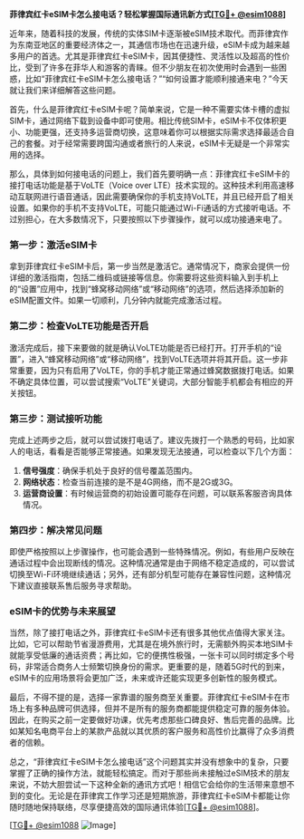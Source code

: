 **菲律宾红卡eSIM卡怎么接电话？轻松掌握国际通讯新方式[[TG💪+ @esim1088](https://t.me/s/esim1088)]**

近年来，随着科技的发展，传统的实体SIM卡逐渐被eSIM技术取代。而菲律宾作为东南亚地区的重要经济体之一，其通信市场也在迅速升级，eSIM卡成为越来越多用户的首选。尤其是菲律宾红卡eSIM卡，因其便捷性、灵活性以及超高的性价比，受到了许多在菲华人和游客的青睐。但不少朋友在初次使用时会遇到一些困惑，比如“菲律宾红卡eSIM卡怎么接电话？”“如何设置才能顺利接通来电？”今天就让我们来详细解答这些问题。

首先，什么是菲律宾红卡eSIM卡呢？简单来说，它是一种不需要实体卡槽的虚拟SIM卡，通过网络下载到设备中即可使用。相比传统SIM卡，eSIM卡不仅体积更小、功能更强，还支持多运营商切换，这意味着你可以根据实际需求选择最适合自己的套餐。对于经常需要跨国沟通或者旅行的人来说，eSIM卡无疑是一个非常实用的选择。

那么，具体到如何接电话的问题上，我们首先要明确一点：菲律宾红卡eSIM卡的接打电话功能是基于VoLTE（Voice over LTE）技术实现的。这种技术利用高速移动互联网进行语音通话，因此需要确保你的手机支持VoLTE，并且已经开启了相关设置。如果你的手机不支持VoLTE，可能只能通过Wi-Fi通话的方式接听电话。不过别担心，在大多数情况下，只要按照以下步骤操作，就可以成功接通来电了。

### 第一步：激活eSIM卡

拿到菲律宾红卡eSIM卡后，第一步当然是激活它。通常情况下，商家会提供一份详细的激活指南，包括二维码或链接等信息。你需要将这些资料输入到手机上的“设置”应用中，找到“蜂窝移动网络”或“移动网络”的选项，然后选择添加新的eSIM配置文件。如果一切顺利，几分钟内就能完成激活过程。

### 第二步：检查VoLTE功能是否开启

激活完成后，接下来要做的就是确认VoLTE功能是否已经打开。打开手机的“设置”，进入“蜂窝移动网络”或“移动网络”，找到VoLTE选项并将其开启。这一步非常重要，因为只有启用了VoLTE，你的手机才能正常通过蜂窝数据拨打电话。如果不确定具体位置，可以尝试搜索“VoLTE”关键词，大部分智能手机都会有相应的开关按钮。

### 第三步：测试接听功能

完成上述两步之后，就可以尝试拨打电话了。建议先拨打一个熟悉的号码，比如家人的电话，看看是否能够正常接通。如果发现无法接通，可以检查以下几个方面：

1. **信号强度**：确保手机处于良好的信号覆盖范围内。
2. **网络状态**：检查当前连接的是不是4G网络，而不是2G或3G。
3. **运营商设置**：有时候运营商的初始设置可能存在问题，可以联系客服咨询具体情况。

### 第四步：解决常见问题

即使严格按照以上步骤操作，也可能会遇到一些特殊情况。例如，有些用户反映在通话过程中会出现断线的情况。这种情况通常是由于网络不稳定造成的，可以尝试切换至Wi-Fi环境继续通话；另外，还有部分机型可能存在兼容性问题，这种情况下建议直接联系售后服务寻求帮助。

### eSIM卡的优势与未来展望

当然，除了接打电话之外，菲律宾红卡eSIM卡还有很多其他优点值得大家关注。比如，它可以帮助节省漫游费用，尤其是在境外旅行时，无需额外购买本地SIM卡就能享受低廉的通话资费；再比如，它的便携性极强，一张卡可以同时绑定多个号码，非常适合商务人士频繁切换身份的需求。更重要的是，随着5G时代的到来，eSIM卡的应用场景将会更加广泛，未来或许还能实现更多创新性的服务模式。

最后，不得不提的是，选择一家靠谱的服务商至关重要。菲律宾红卡eSIM卡在市场上有多种品牌可供选择，但并不是所有的服务商都能提供稳定可靠的服务体验。因此，在购买之前一定要做好功课，优先考虑那些口碑良好、售后完善的品牌。比如某知名电商平台上的某款产品就以其优质的客户服务和高性价比赢得了众多消费者的信赖。

总之，“菲律宾红卡eSIM卡怎么接电话”这个问题其实并没有想象中的复杂，只要掌握了正确的操作方法，就能轻松搞定。而对于那些尚未接触过eSIM技术的朋友来说，不妨大胆尝试一下这种全新的通讯方式吧！相信它会给你的生活带来意想不到的变化。无论是在菲律宾工作学习还是短期旅游，菲律宾红卡eSIM卡都能让你随时随地保持联络，尽享便捷高效的国际通讯体验[[TG💪+ @esim1088](https://t.me/s/esim1088)]。

[[TG💪+ @esim1088](https://t.me/s/esim1088) ![Image](https://i.postimg.cc/4NQfJmqS/Snipaste-2025-05-13-00-14-12.png)]